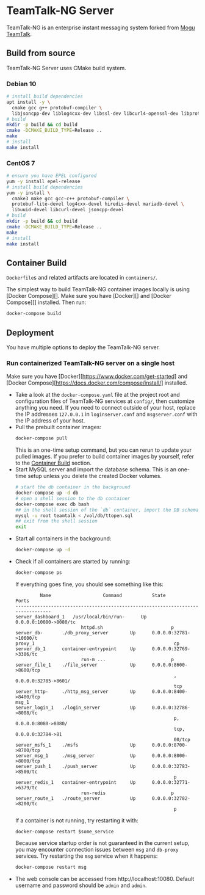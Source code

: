 # TeamTalk-NG Server

TeamTalk-NG is an enterprise instant messaging system
forked from [Mogu TeamTalk][].

## Build from source

TeamTalk-NG Server uses CMake build system.

### Debian 10
```sh
# install build dependencies
apt install -y \
  cmake gcc g++ protobuf-compiler \
  libjsoncpp-dev liblog4cxx-dev libssl-dev libcurl4-openssl-dev libprotobuf-dev libmariadb-dev libmariadb-dev-compat libhiredis-dev
# build
mkdir -p build && cd build
cmake -DCMAKE_BUILD_TYPE=Release ..
make
# install
make install
```

### CentOS 7

``` sh
# ensure you have EPEL configured
yum -y install epel-release
# install build dependencies
yum -y install \
  cmake3 make gcc gcc-c++ protobuf-compiler \
  protobuf-lite-devel log4cxx-devel hiredis-devel mariadb-devel \
  libuuid-devel libcurl-devel jsoncpp-devel
# build
mkdir -p build && cd build
cmake -DCMAKE_BUILD_TYPE=Release ..
make
# install
make install
```

## Container Build

`Dockerfile`s and related  artifacts are located in `containers/`.

The simplest way to build TeamTalk-NG container images locally is using [Docker Compose][]. Make sure you have [Docker][] and [Docker Compose][] installed. Then run:

```sh
docker-compose build
```


## Deployment

You have multiple options to deploy the TeamTalk-NG server.

### Run containerized TeamTalk-NG server on a single host

Make sure you have [Docker][https://www.docker.com/get-started] and [Docker Compose][https://docs.docker.com/compose/install/] installed.

- Take a look at the `docker-compose.yaml` file at the project root and configuration files of TeamTalk-NG services at `config/`, then customize anything you need.
If you need to connect outside of your host, replace the IP addresses `127.0.0.1` in `loginserver.conf` and `msgserver.conf` with the IP address of your host.
- Pull the prebuilt container images:
  ```sh
  docker-compose pull
  ```
  This is an one-time setup command, but you can rerun to update your pulled images.
  If you prefer to build container images by yourself, refer to the [Container Build](#container-build) section.
- Start MySQL server and import the database schema. This is an one-time setup unless you delete the created Docker volumes.
  ```sh
  # start the db container in the background
  docker-compose up -d db
  # open a shell session to the db container
  docker-compose exec db bash
  ## in the shell session of the `db` container, import the DB schema from /vol/db/ttopen.sql into database `teamtalk`.
  mysql -u root teamtalk < /vol/db/ttopen.sql
  ## exit from the shell session
  exit
  ```
- Start all containers in the background:
  ```sh
  docker-compose up -d
  ```
- Check if all containers are started by running:
  ```sh
  docker-compose ps
  ```
  If everything goes fine, you should see something like this:
  ```
           Name                   Command           State           Ports
  --------------------------------------------------------------------------------
  server_dashboard_1   /usr/local/bin/run-      Up      0.0.0.0:10080->8080/tc
                          httpd.sh                         p
  server_db-       ./db_proxy_server        Up      0.0.0.0:32781->10600/t
  proxy_1                                                   cp
  server_db_1      container-entrypoint     Up      0.0.0.0:32769->3306/tc
                          run-m ...                        p
  server_file_1    ./file_server            Up      0.0.0.0:8600->8600/tcp
                                                            , 0.0.0.0:32785->8601/
                                                            tcp
  server_http-     ./http_msg_server        Up      0.0.0.0:8400->8400/tcp
  msg_1
  server_login_1   ./login_server           Up      0.0.0.0:32786->8008/tc
                                                            p, 0.0.0.0:8080->8080/
                                                            tcp, 0.0.0.0:32784->81
                                                            00/tcp
  server_msfs_1    ./msfs                   Up      0.0.0.0:8700->8700/tcp
  server_msg_1     ./msg_server             Up      0.0.0.0:8000->8000/tcp
  server_push_1    ./push_server            Up      0.0.0.0:32783->8500/tc
                                                            p
  server_redis_1   container-entrypoint     Up      0.0.0.0:32771->6379/tc
                          run-redis                        p
  server_route_1   ./route_server           Up      0.0.0.0:32782->8200/tc
                                                            p
  ```
  If a container is not running, try restarting it with:
  ```
  docker-compose restart $some_service
  ```
  Because service startup order is not guaranteed in the current setup, you may encounter connection issues between `msg` and `db-proxy` services.
  Try restarting the `msg` service when it happens:
  ```sh
  docker-compose restart msg
  ```
- The web console can be accessed from http://localhost:10080. Default username and password should be `admin` and `admin`.


[Mogu TeamTalk]: https://github.com/meili/TeamTalk
